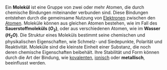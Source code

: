 Ein **Molekül** ist eine Gruppe von zwei oder mehr Atomen, die durch chemische Bindungen miteinander verbunden sind. Diese Bindungen entstehen durch die gemeinsame Nutzung von [Elektronen](Elektron.md) zwischen den [Atomen](Chemie/Atom.md). Moleküle können aus gleichen Atomen bestehen, wie im Fall des **Sauerstoffmoleküls ($O_2$)**, oder aus verschiedenen Atomen, wie im **Wasser ($H_2 O$)**. Die Struktur eines Moleküls bestimmt seine chemischen und physikalischen Eigenschaften, wie Schmelz- und Siedepunkte, Polarität und Reaktivität. Moleküle sind die kleinste Einheit einer Substanz, die noch deren chemische Eigenschaften beibehält. Ihre Stabilität und Form können durch die Art der Bindung, wie [kovalenten](Kovalenzbindung.md), [ionisch](Ionen.md) oder **metallisch**, beeinflusst werden.

